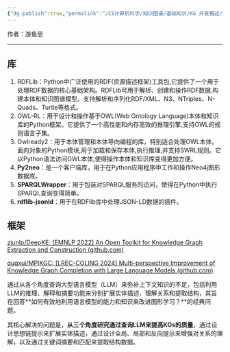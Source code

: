 ```yaml
---
{"dg-publish":true,"permalink":"/CS计算机科学/知识图谱/基础知识/KG 开发概述/","created":"2024-04-17T15:17:17.000+08:00","updated":"2024-04-24T00:29:04.000+08:00"}
---
```



作者：游鱼思

---
## 库
1. RDFLib：Python中广泛使用的RDF(资源描述框架)工具包,它提供了一个用于处理RDF数据的核心基础架构。RDFLib可用于解析、创建和操作RDF数据,构建本体和知识图谱模型。支持解析和序列化RDF/XML、N3、NTriples、N-Quads、Turtle等格式。
2. OWL-RL：用于设计和操作基于OWL(Web Ontology Language)本体和知识库的Python框架。它提供了一个高性能和内存高效的推理引擎,支持OWL的规则语言子集。
3. Owlready2：用于本体管理和本体导向编程的库，特别适合处理OWL本体。面向对象的Python模块,用于加载和保存本体,执行推理,并支持SWRL规则。它以Python语法访问OWL本体,使得操作本体和知识库变得更加方便。
2. **Py2neo**：是一个客户端库，用于在Python应用程序中工作和操作Neo4j图形数据库。
3. **SPARQLWrapper**：用于包装对SPARQL服务的访问，使得在Python中执行SPARQL查询变得简单。
4. **rdflib-jsonld**：用于在RDFlib库中处理JSON-LD数据的插件。

## 框架

[zjunlp/DeepKE: [EMNLP 2022] An Open Toolkit for Knowledge Graph Extraction and Construction (github.com)](https://github.com/zjunlp/DeepKE)

[quqxui/MPIKGC: [LREC-COLING 2024] Multi-perspective Improvement of Knowledge Graph Completion with Large Language Models (github.com)](https://github.com/quqxui/MPIKGC)

通过从各个角度查询大型语言模型（LLM）来弥补上下文知识的不足，包括利用LLM的推理、解释和摘要功能来分别扩展实体描述、理解关系和提取结构，其旨在回答**如何有效地利用语言模型的能力和知识来改进图形学习？**的经典问题。

其核心解决的问题是，**从三个角度研究通过查询LLM来提高KGs的质量**，通过设计思想链提示来扩展实体描述，通过设计全局、局部和反向提示来增强对关系的理解，以及通过关键词摘要和匹配来提取结构数据。